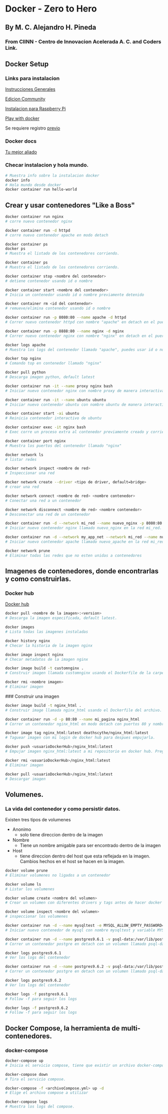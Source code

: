 # Docker - Zero to Hero

## By M. C. Alejandro H. Pineda 
### From CIINN - Centro de Innovacion Acelerada A. C. and Coders Link.

## Docker Setup

### Links para instalacion 

[Instrucciones Generales](https://docs.docker.com/install/)

[Edicion Community](https://www.docker.com/community-edition)

[Instalacion para Raspberry Pi](https://www.raspberrypi.org/blog/docker-comes-to-raspberry-pi/)

[Play with docker](https://labs.play-with-docker.com)

Se requiere registro [previo](https://hub.docker.com)

### Docker docs

[Tu mejor aliado](https://docs.docker.com)

### Checar instalacion y hola mundo.

```bash
# Muestra info sobre la instalacion docker
docker info
# Hola mundo desde docker
docker container run hello-world
```

## Crear y usar contenedores "Like a Boss"

```bash
docker container run nginx 
# corre nuevo contenedor nginx

docker container run -d httpd
# corre nuevo contenedor apache en modo detach

docker container ps
docker ps
# Muestra el listado de los contenedores corriendo.

docker container ps
# Muestra el listado de los contenedores corriendo.

docker container stop <nombre del contenedor> 
# detiene contenedor usando id o nombre

docker container start <nombre del contenedor> 
# Inicia un contenedor usando id o nombre previamente detenido

docker container rm <id del contenedor> 
# remueve/elimina contenedor usando id o nombre

docker container run -p 8080:80 --name apache -d httpd 
# Correr nuevo contenedor httpd con nombre "apache" en detach en el puerto 8080 del host

docker container run -p 8888:80 --name nginx -d nginx 
# Correr nuevo contenedor nginx con nombre "nginx" en detach en el puerto 8080 del host

docker logs apache
# Muestra los logs del contenedor llamado "apache", puedes usar id o nombre del contenedor.

docker top nginx
# Comando top en contenedor llamado "nginx"

docker pull python
# Descarga imagen python, default latest

docker container run -it --name proxy nginx bash 
# Iniciar nuevo contenedor nginx con nombre proxy de manera interactiva con terminal e inicialice bash.

docker container run -it --name ubuntu ubuntu 
# Iniciar nuevo contenedor ubuntu con nombre ubuntu de manera interactiva

docker container start -ai ubuntu 
# Reinicia contenedor interactivo de ubuntu

docker container exec -it nginx bash 
# Exec corre un proceso extra al contenedor previamente creado y corriendo. Contenedor interactivo de nginx con bash.

docker container port nginx
# Muestra los puertos del contenedor llamado "nginx"

docker network ls 
# listar redes

docker network inspect <nombre de red>
# Inspeccionar una red

docker network create --driver <tipo de driver, default=bridge>
# crear una red

docker network connect <nombre de red> <nombre contenedor>
# Conectar una red a un contenedor

docker network disconnect <nombre de red> <nombre contenedor>
# Desconectar una red de un contenedor

docker container run -d --network mi_red --name nuevo_nginx -p 8080:80 nginx 
# Iniciar nuevo contenedor nginx llamado nuevo_nginx en la red mi_red. Previamente creada la red.

docker container run -d --network my_app_net --network mi_red --name nuevo_apache -p 8888:80 apache
# Iniciar nuevo contenedor apache llamado nuevo_apache en la red mi_red y my_app_net. Previamente creadas las redes.

docker network prune
# Eliminar todas las redes que no esten unidas a contenedores
```

## Imagenes de contenedores, donde encontrarlas y como construirlas.

### Docker hub

[Docker hub](https://hub.docker.com)

```bash
docker pull <nombre de la imagen>:<version>
# Descarga la imagen especificada, default latest.

docker images
# Lista todas las imagenes instaladas

docker history nginx 
# Checar la historia de la imagen nginx

docker image inspect nginx 
# Checar metadatos de la imagen nginx

docker image build -t customnginx . 
# Construir imagen llamada customnginx usando el Dockerfile de la carpeta dockerfile-1

docker rmi <nombre imagen>
# Eliminar imagen
```

### Construir una imagen

```bash
docker image build -t nginx_html . 
# Construir image llamada nginx_html usando el Dockerfile del archivo. dockerfile-2

docker container run -d -p 80:80 --name mi_pagina nginx_html
# Correr un contenedor nginx_html en modo detach con puertos 80 y nombre mi_pagina 

docker image tag nginx_html:latest deathscythe/nginx_html:latest 
# Taguear imagen con mi login de docker hub para despues empujarla.

docker push <usuarioDockerHub>/nginx_html:latest 
# Empujar imagen nginx_html:latest a mi repositorio en docker hub. Preguntara por credenciales.

docker rmi <usuarioDockerHub>/nginx_html:latest 
# Eliminar imagen

docker pull <usuarioDockerHub>/nginx_html:latest 
# Descargar imagen
```

## Volumenes. 

### La vida del contenedor y como persistir datos.

Existen tres tipos de volumenes

- Anonimo
  - solo tiene direccion dentro de la imagen
- Nombre
  - Tiene un nombre amigable para ser encontrado dentro de la imagen
- Host
  - tiene direccion dentro del host que esta reflejada en la imagen. Cambios hechos en el host se hacen en la imagen.

```bash
docker volume prune 
# Eliminar volumenes no ligados a un contenedor

docker volume ls 
# Listar los volumenes

docker volume create <nombre del volumen>
# Crear un volumen con diferentes drivers y tags antes de hacer docker container run

docker volume inspect <nombre del volumen>
# inspeccionar los volumenes

docker container run -d --name mysqltest -e MYSQL_ALLOW_EMPTY_PASSWORD=Yes -v mysql-db:/var/lib/mysql mysql 
# Iniciar nuevo contenedor de mysql con nombre mysqltest y variable MYSQL_ALLOW_EMPTY_PASSWORD=Yes y volumen llamado mysql-db ligado a /var/lib/mysql.

docker container run -d --name postgres9.6.1 -v psql-data:/var/lib/postgresql/data postgres:9.6.1
# Correr un contenedor postgre en detach con un volumen llamado psql-data.

docker logs postgres9.6.1
# Ver los logs del contenedor

docker container run -d --name postgres9.6.2 -v psql-data:/var/lib/postgresql/data postgres:9.6.2
# Correr un contenedor postgre en detach con un volumen llamado psql-data, actualizado.

docker logs postgres9.6.2
# Ver los logs del contenedor

docker logs -f postgres9.6.1 
# Follow -f para seguir los logs

docker logs -f postgres9.6.2 
# Follow -f para seguir los logs

```

## Docker Compose, la herramienta de multi-contenedores.

### docker-compose

```bash 
docker-compose up 
# Inicia el servicio compose, tiene que existir un archivo docker-compose.yml

docker-compose down
# Tira el servicio compose.

docker-compose -f <archivoCompose.yml> up -d
# Elige el archivo compose a utilizar

docker-compose logs
# Muestra los logs del compose.
```

